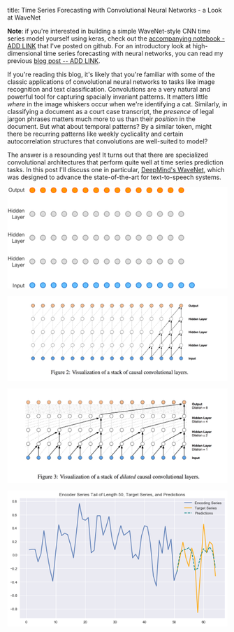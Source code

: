 title: Time Series Forecasting with Convolutional Neural Networks - a Look at WaveNet

**Note**: if you're interested in building a simple WaveNet-style CNN time series model yourself using keras, check out the [accompanying notebook - ADD LINK]() that I've posted on github. For an introductory look at high-dimensional time series forecasting with neural networks, you can read my previous [blog post -- ADD LINK]().

If you're reading this blog, it's likely that you're familiar with some of the classic applications of convolutional neural networks to tasks like image recognition and text classification. Convolutions are a very natural and powerful tool for capturing spacially invariant patterns. It matters little *where* in the image whiskers occur when we're identifying a cat. Similarly, in classifying a document as a court case transcript, the *presence* of legal jargon phrases matters much more to us than their *position* in the document. But what about temporal patterns? By a similar token, might there be recurring patterns like weekly cyclicality and certain autocorrelation structures that convolutions are well-suited to model?

The answer is a resounding yes! It turns out that there are specialized convolutional architectures that perform quite well at time series prediction tasks. In this post I'll discuss one in particular, [DeepMind's WaveNet](https://deepmind.com/blog/wavenet-generative-model-raw-audio/), which was designed to advance the state-of-the-art for text-to-speech systems. 

  

![WaveNet](/images/ts_conv/WaveNet_gif.gif)



![dilated_conv](/images/ts_conv/WaveNet_causalconv.png)


![dilated_conv](/images/ts_conv/WaveNet_dilatedconv.png)

![ts_preds](/images/ts_conv/conv_preds.png)

